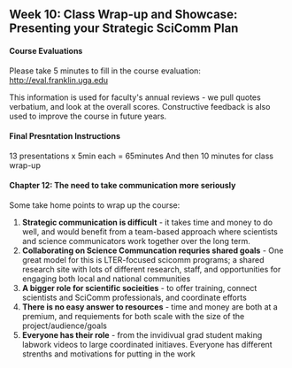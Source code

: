 ## Week 10: Class Wrap-up and Showcase: Presenting your Strategic SciComm Plan

#### Course Evaluations

Please take 5 minutes to fill in the course evaluation: http://eval.franklin.uga.edu

This information is used for faculty's annual reviews - we pull quotes verbatium, and look at the overall scores. Constructive feedback is also used to improve the course in future years. 

#### Final Presntation Instructions

13 presentations x 5min each = 65minutes
And then 10 minutes for class wrap-up

#### Chapter 12: The need to take communication more seriously

Some take home points to wrap up the course:
1. **Strategic communication is difficult** - it takes time and money to do well, and would benefit from a team-based approach where scientists and science communicators work together over the long term.
2. **Collaborating on Science Communcation requries shared goals** - One great model for this is LTER-focused scicomm programs; a shared research site with lots of different research, staff, and opportunities for engaging both local and national communities
3. **A bigger role for scientific socieities** - to offer training, connect scientists and SciComm professionals, and coordinate efforts
4. **There is no easy answer to resources** - time and money are both at a premium, and requiements for both scale with the size of the project/audience/goals
5. **Everyone has their role** - from the invidivual grad student making labwork videos to large coordinated initiaves. Everyone has different strenths and motivations for putting in the work
